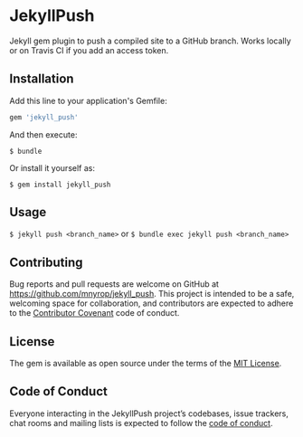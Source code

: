 # JekyllPush
Jekyll gem plugin to push a compiled site to a GitHub branch. Works locally or on Travis CI if you add an access token.

## Installation

Add this line to your application's Gemfile:

```ruby
gem 'jekyll_push'
```

And then execute:

    $ bundle

Or install it yourself as:

    $ gem install jekyll_push

## Usage

`$ jekyll push <branch_name>` or `$ bundle exec jekyll push <branch_name>`


## Contributing

Bug reports and pull requests are welcome on GitHub at https://github.com/mnyrop/jekyll_push. This project is intended to be a safe, welcoming space for collaboration, and contributors are expected to adhere to the [Contributor Covenant](http://contributor-covenant.org) code of conduct.

## License

The gem is available as open source under the terms of the [MIT License](https://opensource.org/licenses/MIT).

## Code of Conduct

Everyone interacting in the JekyllPush project’s codebases, issue trackers, chat rooms and mailing lists is expected to follow the [code of conduct](https://github.com/mnyrop/jekyll_push/blob/master/CODE_OF_CONDUCT.md).
